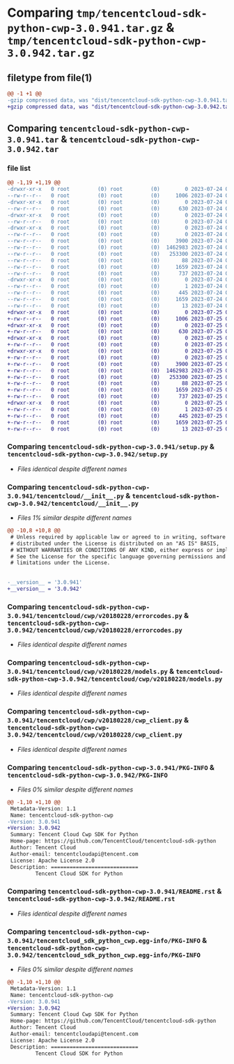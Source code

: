 # Comparing `tmp/tencentcloud-sdk-python-cwp-3.0.941.tar.gz` & `tmp/tencentcloud-sdk-python-cwp-3.0.942.tar.gz`

## filetype from file(1)

```diff
@@ -1 +1 @@
-gzip compressed data, was "dist/tencentcloud-sdk-python-cwp-3.0.941.tar", last modified: Mon Jul 24 00:34:48 2023, max compression
+gzip compressed data, was "dist/tencentcloud-sdk-python-cwp-3.0.942.tar", last modified: Tue Jul 25 04:15:46 2023, max compression
```

## Comparing `tencentcloud-sdk-python-cwp-3.0.941.tar` & `tencentcloud-sdk-python-cwp-3.0.942.tar`

### file list

```diff
@@ -1,19 +1,19 @@
-drwxr-xr-x   0 root         (0) root         (0)        0 2023-07-24 00:34:48.000000 tencentcloud-sdk-python-cwp-3.0.941/
--rw-r--r--   0 root         (0) root         (0)     1006 2023-07-24 00:34:48.000000 tencentcloud-sdk-python-cwp-3.0.941/setup.py
-drwxr-xr-x   0 root         (0) root         (0)        0 2023-07-24 00:34:48.000000 tencentcloud-sdk-python-cwp-3.0.941/tencentcloud/
--rw-r--r--   0 root         (0) root         (0)      630 2023-07-24 00:34:48.000000 tencentcloud-sdk-python-cwp-3.0.941/tencentcloud/__init__.py
-drwxr-xr-x   0 root         (0) root         (0)        0 2023-07-24 00:34:48.000000 tencentcloud-sdk-python-cwp-3.0.941/tencentcloud/cwp/
--rw-r--r--   0 root         (0) root         (0)        0 2023-07-24 00:34:48.000000 tencentcloud-sdk-python-cwp-3.0.941/tencentcloud/cwp/__init__.py
-drwxr-xr-x   0 root         (0) root         (0)        0 2023-07-24 00:34:48.000000 tencentcloud-sdk-python-cwp-3.0.941/tencentcloud/cwp/v20180228/
--rw-r--r--   0 root         (0) root         (0)        0 2023-07-24 00:34:48.000000 tencentcloud-sdk-python-cwp-3.0.941/tencentcloud/cwp/v20180228/__init__.py
--rw-r--r--   0 root         (0) root         (0)     3900 2023-07-24 00:34:48.000000 tencentcloud-sdk-python-cwp-3.0.941/tencentcloud/cwp/v20180228/errorcodes.py
--rw-r--r--   0 root         (0) root         (0)  1462983 2023-07-24 00:34:48.000000 tencentcloud-sdk-python-cwp-3.0.941/tencentcloud/cwp/v20180228/models.py
--rw-r--r--   0 root         (0) root         (0)   253300 2023-07-24 00:34:48.000000 tencentcloud-sdk-python-cwp-3.0.941/tencentcloud/cwp/v20180228/cwp_client.py
--rw-r--r--   0 root         (0) root         (0)       88 2023-07-24 00:34:48.000000 tencentcloud-sdk-python-cwp-3.0.941/setup.cfg
--rw-r--r--   0 root         (0) root         (0)     1659 2023-07-24 00:34:48.000000 tencentcloud-sdk-python-cwp-3.0.941/PKG-INFO
--rw-r--r--   0 root         (0) root         (0)      737 2023-07-24 00:34:48.000000 tencentcloud-sdk-python-cwp-3.0.941/README.rst
-drwxr-xr-x   0 root         (0) root         (0)        0 2023-07-24 00:34:48.000000 tencentcloud-sdk-python-cwp-3.0.941/tencentcloud_sdk_python_cwp.egg-info/
--rw-r--r--   0 root         (0) root         (0)        1 2023-07-24 00:34:48.000000 tencentcloud-sdk-python-cwp-3.0.941/tencentcloud_sdk_python_cwp.egg-info/dependency_links.txt
--rw-r--r--   0 root         (0) root         (0)      445 2023-07-24 00:34:48.000000 tencentcloud-sdk-python-cwp-3.0.941/tencentcloud_sdk_python_cwp.egg-info/SOURCES.txt
--rw-r--r--   0 root         (0) root         (0)     1659 2023-07-24 00:34:48.000000 tencentcloud-sdk-python-cwp-3.0.941/tencentcloud_sdk_python_cwp.egg-info/PKG-INFO
--rw-r--r--   0 root         (0) root         (0)       13 2023-07-24 00:34:48.000000 tencentcloud-sdk-python-cwp-3.0.941/tencentcloud_sdk_python_cwp.egg-info/top_level.txt
+drwxr-xr-x   0 root         (0) root         (0)        0 2023-07-25 04:15:46.000000 tencentcloud-sdk-python-cwp-3.0.942/
+-rw-r--r--   0 root         (0) root         (0)     1006 2023-07-25 04:15:45.000000 tencentcloud-sdk-python-cwp-3.0.942/setup.py
+drwxr-xr-x   0 root         (0) root         (0)        0 2023-07-25 04:15:46.000000 tencentcloud-sdk-python-cwp-3.0.942/tencentcloud/
+-rw-r--r--   0 root         (0) root         (0)      630 2023-07-25 04:15:45.000000 tencentcloud-sdk-python-cwp-3.0.942/tencentcloud/__init__.py
+drwxr-xr-x   0 root         (0) root         (0)        0 2023-07-25 04:15:46.000000 tencentcloud-sdk-python-cwp-3.0.942/tencentcloud/cwp/
+-rw-r--r--   0 root         (0) root         (0)        0 2023-07-25 04:15:45.000000 tencentcloud-sdk-python-cwp-3.0.942/tencentcloud/cwp/__init__.py
+drwxr-xr-x   0 root         (0) root         (0)        0 2023-07-25 04:15:46.000000 tencentcloud-sdk-python-cwp-3.0.942/tencentcloud/cwp/v20180228/
+-rw-r--r--   0 root         (0) root         (0)        0 2023-07-25 04:15:45.000000 tencentcloud-sdk-python-cwp-3.0.942/tencentcloud/cwp/v20180228/__init__.py
+-rw-r--r--   0 root         (0) root         (0)     3900 2023-07-25 04:15:45.000000 tencentcloud-sdk-python-cwp-3.0.942/tencentcloud/cwp/v20180228/errorcodes.py
+-rw-r--r--   0 root         (0) root         (0)  1462983 2023-07-25 04:15:45.000000 tencentcloud-sdk-python-cwp-3.0.942/tencentcloud/cwp/v20180228/models.py
+-rw-r--r--   0 root         (0) root         (0)   253300 2023-07-25 04:15:45.000000 tencentcloud-sdk-python-cwp-3.0.942/tencentcloud/cwp/v20180228/cwp_client.py
+-rw-r--r--   0 root         (0) root         (0)       88 2023-07-25 04:15:46.000000 tencentcloud-sdk-python-cwp-3.0.942/setup.cfg
+-rw-r--r--   0 root         (0) root         (0)     1659 2023-07-25 04:15:46.000000 tencentcloud-sdk-python-cwp-3.0.942/PKG-INFO
+-rw-r--r--   0 root         (0) root         (0)      737 2023-07-25 04:15:45.000000 tencentcloud-sdk-python-cwp-3.0.942/README.rst
+drwxr-xr-x   0 root         (0) root         (0)        0 2023-07-25 04:15:46.000000 tencentcloud-sdk-python-cwp-3.0.942/tencentcloud_sdk_python_cwp.egg-info/
+-rw-r--r--   0 root         (0) root         (0)        1 2023-07-25 04:15:45.000000 tencentcloud-sdk-python-cwp-3.0.942/tencentcloud_sdk_python_cwp.egg-info/dependency_links.txt
+-rw-r--r--   0 root         (0) root         (0)      445 2023-07-25 04:15:46.000000 tencentcloud-sdk-python-cwp-3.0.942/tencentcloud_sdk_python_cwp.egg-info/SOURCES.txt
+-rw-r--r--   0 root         (0) root         (0)     1659 2023-07-25 04:15:45.000000 tencentcloud-sdk-python-cwp-3.0.942/tencentcloud_sdk_python_cwp.egg-info/PKG-INFO
+-rw-r--r--   0 root         (0) root         (0)       13 2023-07-25 04:15:45.000000 tencentcloud-sdk-python-cwp-3.0.942/tencentcloud_sdk_python_cwp.egg-info/top_level.txt
```

### Comparing `tencentcloud-sdk-python-cwp-3.0.941/setup.py` & `tencentcloud-sdk-python-cwp-3.0.942/setup.py`

 * *Files identical despite different names*

### Comparing `tencentcloud-sdk-python-cwp-3.0.941/tencentcloud/__init__.py` & `tencentcloud-sdk-python-cwp-3.0.942/tencentcloud/__init__.py`

 * *Files 1% similar despite different names*

```diff
@@ -10,8 +10,8 @@
 # Unless required by applicable law or agreed to in writing, software
 # distributed under the License is distributed on an "AS IS" BASIS,
 # WITHOUT WARRANTIES OR CONDITIONS OF ANY KIND, either express or implied.
 # See the License for the specific language governing permissions and
 # limitations under the License.
 
 
-__version__ = '3.0.941'
+__version__ = '3.0.942'
```

### Comparing `tencentcloud-sdk-python-cwp-3.0.941/tencentcloud/cwp/v20180228/errorcodes.py` & `tencentcloud-sdk-python-cwp-3.0.942/tencentcloud/cwp/v20180228/errorcodes.py`

 * *Files identical despite different names*

### Comparing `tencentcloud-sdk-python-cwp-3.0.941/tencentcloud/cwp/v20180228/models.py` & `tencentcloud-sdk-python-cwp-3.0.942/tencentcloud/cwp/v20180228/models.py`

 * *Files identical despite different names*

### Comparing `tencentcloud-sdk-python-cwp-3.0.941/tencentcloud/cwp/v20180228/cwp_client.py` & `tencentcloud-sdk-python-cwp-3.0.942/tencentcloud/cwp/v20180228/cwp_client.py`

 * *Files identical despite different names*

### Comparing `tencentcloud-sdk-python-cwp-3.0.941/PKG-INFO` & `tencentcloud-sdk-python-cwp-3.0.942/PKG-INFO`

 * *Files 0% similar despite different names*

```diff
@@ -1,10 +1,10 @@
 Metadata-Version: 1.1
 Name: tencentcloud-sdk-python-cwp
-Version: 3.0.941
+Version: 3.0.942
 Summary: Tencent Cloud Cwp SDK for Python
 Home-page: https://github.com/TencentCloud/tencentcloud-sdk-python
 Author: Tencent Cloud
 Author-email: tencentcloudapi@tencent.com
 License: Apache License 2.0
 Description: ============================
         Tencent Cloud SDK for Python
```

### Comparing `tencentcloud-sdk-python-cwp-3.0.941/README.rst` & `tencentcloud-sdk-python-cwp-3.0.942/README.rst`

 * *Files identical despite different names*

### Comparing `tencentcloud-sdk-python-cwp-3.0.941/tencentcloud_sdk_python_cwp.egg-info/PKG-INFO` & `tencentcloud-sdk-python-cwp-3.0.942/tencentcloud_sdk_python_cwp.egg-info/PKG-INFO`

 * *Files 0% similar despite different names*

```diff
@@ -1,10 +1,10 @@
 Metadata-Version: 1.1
 Name: tencentcloud-sdk-python-cwp
-Version: 3.0.941
+Version: 3.0.942
 Summary: Tencent Cloud Cwp SDK for Python
 Home-page: https://github.com/TencentCloud/tencentcloud-sdk-python
 Author: Tencent Cloud
 Author-email: tencentcloudapi@tencent.com
 License: Apache License 2.0
 Description: ============================
         Tencent Cloud SDK for Python
```

